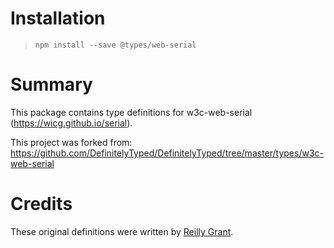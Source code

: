 # Installation
> `npm install --save @types/web-serial`

# Summary
This package contains type definitions for w3c-web-serial (https://wicg.github.io/serial).

This project was forked from:  
https://github.com/DefinitelyTyped/DefinitelyTyped/tree/master/types/w3c-web-serial


# Credits
These original definitions were written by [Reilly Grant](https://github.com/reillyeon).
